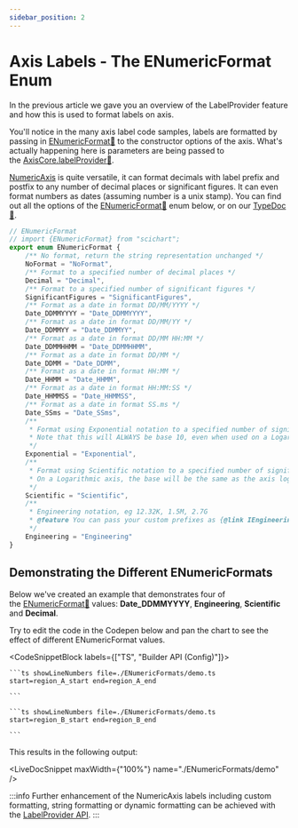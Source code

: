 ```yaml
---
sidebar_position: 2
---
```


# Axis Labels - The ENumericFormat Enum

In the previous article we gave you an overview of the LabelProvider feature and how this is used to format labels on axis.

You'll notice in the many axis label code samples, labels are formatted by passing in [ENumericFormat:blue_book:](https://www.scichart.com/documentation/js/current/typedoc/enums/enumericformat.html) to the constructor options of the axis. What's actually happening here is parameters are being passed to the [AxisCore.labelProvider:blue_book:](https://www.scichart.com/documentation/js/current/typedoc/classes/axiscore.html#labelprovider).

[NumericAxis](/2d-charts/axis-api/axis-types/numeric-axis/index.md) is quite versatile, it can format decimals with label prefix and postfix to any number of decimal places or significant figures. It can even format numbers as dates (assuming number is a unix stamp). You can find out all the options of the [ENumericFormat:blue_book:](https://www.scichart.com/documentation/js/current/typedoc/enums/enumericformat.html) enum below, or on our [TypeDoc:blue_book:](https://www.scichart.com/documentation/js/current/typedoc/enums/enumericformat.html).


```ts
// ENumericFormat
// import {ENumericFormat} from "scichart";
export enum ENumericFormat {
    /** No format, return the string representation unchanged */
    NoFormat = "NoFormat",
    /** Format to a specified number of decimal places */
    Decimal = "Decimal",
    /** Format to a specified number of significant figures */
    SignificantFigures = "SignificantFigures",
    /** Format as a date in format DD/MM/YYYY */
    Date_DDMMYYYY = "Date_DDMMYYYY",
    /** Format as a date in format DD/MM/YY */
    Date_DDMMYY = "Date_DDMMYY",
    /** Format as a date in format DD/MM HH:MM */
    Date_DDMMHHMM = "Date_DDMMHHMM",
    /** Format as a date in format DD/MM */
    Date_DDMM = "Date_DDMM",
    /** Format as a date in format HH:MM */
    Date_HHMM = "Date_HHMM",
    /** Format as a date in format HH:MM:SS */
    Date_HHMMSS = "Date_HHMMSS",
    /** Format as a date in format SS.ms */
    Date_SSms = "Date_SSms",
    /**
     * Format using Exponential notation to a specified number of significant figures eg 1.0E0, 1.5E1, 2.7E2
     * Note that this will ALWAYS be base 10, even when used on a Logarithmic axis
     */
    Exponential = "Exponential",
    /**
     * Format using Scientific notation to a specified number of significant figures eg 1.0x10^1, 1.5x10^2, 2.7x10^3
     * On a Logarithmic axis, the base will be the same as the axis logarithmic base
     */
    Scientific = "Scientific",
    /**
     * Engineering notation, eg 12.32K, 1.5M, 2.7G
     * @feature You can pass your custom prefixes as {@link IEngineeringPrefix}
     */
    Engineering = "Engineering"
}
```

Demonstrating the Different ENumericFormats
-------------------------------------------

Below we've created an example that demonstrates four of the [ENumericFormat:blue_book:](https://www.scichart.com/documentation/js/current/typedoc/enums/enumericformat.html) values: **Date\_DDMMYYYY**, **Engineering**, **Scientific** and **Decimal**.

Try to edit the code in the Codepen below and pan the chart to see the effect of different ENumericFormat values.


<CodeSnippetBlock labels={["TS", "Builder API (Config)"]}>

    ```ts showLineNumbers file=./ENumericFormats/demo.ts start=region_A_start end=region_A_end
 
    ```

    ```ts showLineNumbers file=./ENumericFormats/demo.ts start=region_B_start end=region_B_end
 
    ```
 
</CodeSnippetBlock>
 

This results in the following output:

<LiveDocSnippet maxWidth={"100%"} name="./ENumericFormats/demo" />


:::info
Further enhancement of the NumericAxis labels including custom formatting, string formatting or dynamic formatting can be achieved with the [LabelProvider API](/2d-charts/axis-api/axis-labels/label-provider-api-overview/index.md).
:::
